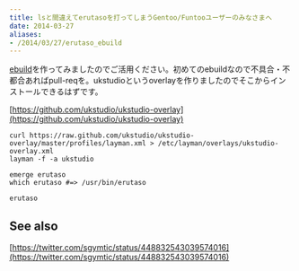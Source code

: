 ```yaml
---
title: lsと間違えてerutasoを打ってしまうGentoo/Funtooユーザーのみなさまへ
date: 2014-03-27
aliases:
- /2014/03/27/erutaso_ebuild
---
```


[ebuild](https://github.com/ukstudio/ukstudio-overlay/tree/master/app-shells/erutaso/)を作ってみましたのでご活用ください。初めてのebuildなので不具合・不都合あればpull-reqを。ukstudioというoverlayを作りましたのでそこからインストールできるはずです。

[https://github.com/ukstudio/ukstudio-overlay](https://github.com/ukstudio/ukstudio-overlay)

```shell
curl https://raw.github.com/ukstudio/ukstudio-overlay/master/profiles/layman.xml > /etc/layman/overlays/ukstudio-overlay.xml
layman -f -a ukstudio

emerge erutaso
which erutaso #=> /usr/bin/erutaso

erutaso
```

## See also

[https://twitter.com/sgymtic/status/448832543039574016](https://twitter.com/sgymtic/status/448832543039574016)